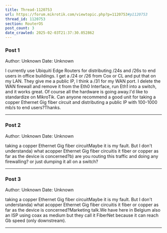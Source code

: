 ```yaml
---
title: Thread-1120753
url: https://forum.mikrotik.com/viewtopic.php?p=1120753#p1120753
thread_id: 1120753
section: RouterOS
post_count: 3
date_crawled: 2025-02-03T21:37:30.052862
---
```


### Post 1
Author: Unknown
Date: Unknown

I currently use Ubiquiti Edge Routers for distributing /24s and /26s to end users in office buildings.  I get a /24 or /26 from Cox or CL and put that on my LAN.  They give me a public IP, I think a /31 for my WAN port.  I delete the WAN firewall and remove it from the Eth0 Interface, run Eth1 into a switch, and it works great.  Of course all the hardware is going away.I'd like to standardize on MikroTik.  Can anyone recommend a good unit for taking a copper Ethernet Gig fiber circuit and distributing a public IP with 100-1000 mb/s to end users?Thanks.

---
### Post 2
Author: Unknown
Date: Unknown

taking a copper Ethernet Gig fiber circuitMaybe it is my fault. But I don't understanda) what acopper Ethernet Gig fiber circuitis it fiber or copper as far as the device is concerned?b) are you routing this traffic and doing any firewalling? or just dumping it all on a switch?

---
### Post 3
Author: Unknown
Date: Unknown

taking a copper Ethernet Gig fiber circuitMaybe it is my fault. But I don't understanda) what acopper Ethernet Gig fiber circuitis it fiber or copper as far as the device is concerned?Marketing talk.We have here in Belgium also an ISP using coax as medium but they call it FiberNet because it can reach Gb speed (only downstream).

---
